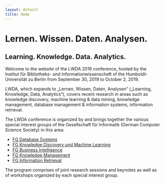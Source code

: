 ```yaml
---
layout: default
title: Home
---
```


# Lernen. Wissen. Daten. Analysen.

<h2 style="font-color: #aaaaaa;">Learning. Knowledge. Data. Analytics.</h2>

Welcome to the website of the LWDA 2019 conference, hosted by the Institut für Bibliotheks- und Informationwissenschaft of the Humboldt-Universität zu Berlin from September 30, 2019 to October 2, 2019.

LWDA, which expands to „Lernen, Wissen, Daten, Analysen“ („Learning, Knowledge, Data, Analytics“), covers recent research in areas such as knowledge discovery, machine learning & data mining, knowledge management, database management & information systems, information retrieval.

The LWDA conference is organized by and brings together the various special interest groups of the Gesellschaft für Informatik (German Computer Science Society) in this area:

- [FG Database Systems](https://fg-db.gi.de/)
- [FG Knowledge Discovery und Machine Learning](https://kdml.iais.fraunhofer.de/)
- [FG Business Intelligence](https://fg-wi-bi.gi.de/)
- [FG Knowledge Management](https://fgwm.de/)
- [FG Information Retrieval](http://fg-retrieval.gi.de/)

The program comprises of joint research sessions and keynotes as well as of workshops organized by each special interest group.
